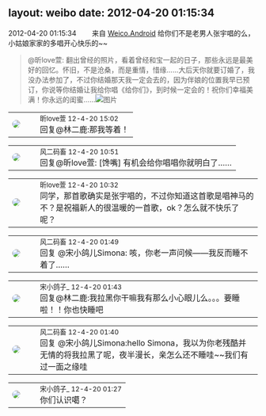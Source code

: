 layout: weibo
date: 2012-04-20 01:15:34
---
<meta name="referrer" content="no-referrer" />

2012-04-20 01:15:34  &nbsp;&nbsp;&nbsp;&nbsp;&nbsp;&nbsp; 来自 <a href="http://app.weibo.com/t/feed/l4RWD" rel="nofollow">Weico.Android</a>
给你们不是老男人张宇唱的么，小姑娘家家的多唱开心快乐的~~
>  @昕love萱: 翻出曾经的照片，看着曾经和宝一起的日子，那些永远是最美好的回忆。怀旧，不是沧桑，而是重情，惜缘......大后天你就要订婚了，我没办法参加了，不过你结婚那天我一定会去的，因为伴娘的位置我早已预订，你说等你结婚让我给你唱《给你们》，到时候一定会的！祝你们幸福美满！你永远的闺蜜...... ​​​
>  ![图片](https://ww3.sinaimg.cn/large/6958d0e3jw1ds5b7wh6wmj.jpg)

<table style="width: 100%;">
  <tr>
    <td style="width: 40px;"><img style="border-radius:50%" src="https://tva3.sinaimg.cn/crop.0.0.180.180.50/6958d0e3jw1e8qgp5bmzyj2050050aa8.jpg?KID=imgbed,tva&Expires=1624467780&ssig=BSxTSawdFj"></td>
    <td colspan="2"><small>昕love萱 12-4-20 15:02</small><br/>回复@林二鹿:那我等着！</td>
  </tr>
</table>

<table style="width: 100%;">
  <tr>
    <td style="width: 40px;"><img style="border-radius:50%" src="https://tva3.sinaimg.cn/crop.0.0.639.639.50/6d2a6003jw8f3idy69w2gj20hs0hrt9g.jpg?KID=imgbed,tva&Expires=1624467780&ssig=%2FZ8kyPcKrp"></td>
    <td colspan="2"><small>风二码畜 12-4-20 10:51</small><br/>回复@昕love萱: [馋嘴] 有机会给你唱唱你就明白了……</td>
  </tr>
</table>

<table style="width: 100%;">
  <tr>
    <td style="width: 40px;"><img style="border-radius:50%" src="https://tva3.sinaimg.cn/crop.0.0.180.180.50/6958d0e3jw1e8qgp5bmzyj2050050aa8.jpg?KID=imgbed,tva&Expires=1624467780&ssig=BSxTSawdFj"></td>
    <td colspan="2"><small>昕love萱 12-4-20 10:32</small><br/>同学，那首歌确实是张宇唱的，不过你知道这首歌是唱神马的不？是祝福新人的很温暖的一首歌，ok？怎么就不快乐了呢？</td>
  </tr>
</table>

<table style="width: 100%;">
  <tr>
    <td style="width: 40px;"><img style="border-radius:50%" src="https://tva3.sinaimg.cn/crop.0.0.639.639.50/6d2a6003jw8f3idy69w2gj20hs0hrt9g.jpg?KID=imgbed,tva&Expires=1624467780&ssig=%2FZ8kyPcKrp"></td>
    <td colspan="2"><small>风二码畜 12-4-20 01:49</small><br/>回复 @宋小鸽儿Simona: 咳，你老一声问候——我反而睡不着了……</td>
  </tr>
</table>

<table style="width: 100%;">
  <tr>
    <td style="width: 40px;"><img style="border-radius:50%" src="https://tva3.sinaimg.cn/crop.92.47.244.244.50/88f80b2bjw8eukpmat8a6j20c8086jrv.jpg?KID=imgbed,tva&Expires=1624467780&ssig=AIdcvAuZak"></td>
    <td colspan="2"><small>宋小鸽子_ 12-4-20 01:43</small><br/>回复@林二鹿:我拉黑你干嘛我有那么小心眼儿么。。。要睡啦！！你也快睡吧</td>
  </tr>
</table>

<table style="width: 100%;">
  <tr>
    <td style="width: 40px;"><img style="border-radius:50%" src="https://tva3.sinaimg.cn/crop.0.0.639.639.50/6d2a6003jw8f3idy69w2gj20hs0hrt9g.jpg?KID=imgbed,tva&Expires=1624467780&ssig=%2FZ8kyPcKrp"></td>
    <td colspan="2"><small>风二码畜 12-4-20 01:40</small><br/>回复 @宋小鸽儿Simona:hello Simona，我以为你老残酷并无情的将我拉黑了呢，夜半漫长，亲怎么还不睡哇~~我们有过一面之缘哇</td>
  </tr>
</table>

<table style="width: 100%;">
  <tr>
    <td style="width: 40px;"><img style="border-radius:50%" src="https://tva3.sinaimg.cn/crop.92.47.244.244.50/88f80b2bjw8eukpmat8a6j20c8086jrv.jpg?KID=imgbed,tva&Expires=1624467780&ssig=AIdcvAuZak"></td>
    <td colspan="2"><small>宋小鸽子_ 12-4-20 01:27</small><br/>你们认识噶？</td>
  </tr>
</table>
